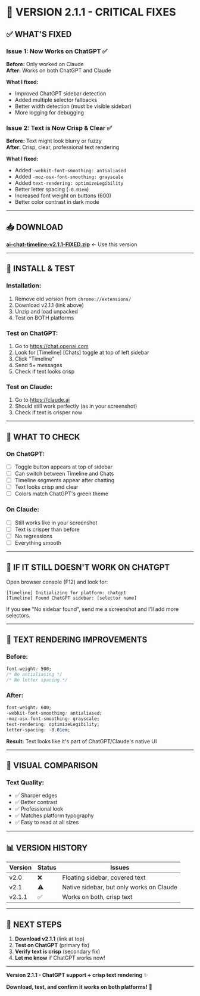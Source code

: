 # 🔧 VERSION 2.1.1 - CRITICAL FIXES

## ✅ **WHAT'S FIXED**

### **Issue 1: Now Works on ChatGPT** ✅
**Before:** Only worked on Claude  
**After:** Works on both ChatGPT and Claude

**What I fixed:**
- Improved ChatGPT sidebar detection
- Added multiple selector fallbacks
- Better width detection (must be visible sidebar)
- More logging for debugging

### **Issue 2: Text is Now Crisp & Clear** ✅
**Before:** Text might look blurry or fuzzy  
**After:** Crisp, clear, professional text rendering

**What I fixed:**
- Added `-webkit-font-smoothing: antialiased`
- Added `-moz-osx-font-smoothing: grayscale`
- Added `text-rendering: optimizeLegibility`
- Better letter spacing (`-0.01em`)
- Increased font weight on buttons (600)
- Better color contrast in dark mode

---

## 📥 **DOWNLOAD**

[**ai-chat-timeline-v2.1.1-FIXED.zip**](computer:///mnt/user-data/outputs/ai-chat-timeline-v2.1.1-FIXED.zip) ← Use this version

---

## 🚀 **INSTALL & TEST**

### **Installation:**
1. Remove old version from `chrome://extensions/`
2. Download v2.1.1 (link above)
3. Unzip and load unpacked
4. Test on BOTH platforms

### **Test on ChatGPT:**
1. Go to https://chat.openai.com
2. Look for [Timeline] [Chats] toggle at top of left sidebar
3. Click "Timeline"
4. Send 5+ messages
5. Check if text looks crisp

### **Test on Claude:**
1. Go to https://claude.ai
2. Should still work perfectly (as in your screenshot)
3. Check if text is crisper now

---

## 🎯 **WHAT TO CHECK**

### **On ChatGPT:**
- [ ] Toggle button appears at top of sidebar
- [ ] Can switch between Timeline and Chats
- [ ] Timeline segments appear after chatting
- [ ] Text looks crisp and clear
- [ ] Colors match ChatGPT's green theme

### **On Claude:**
- [ ] Still works like in your screenshot
- [ ] Text is crisper than before
- [ ] No regressions
- [ ] Everything smooth

---

## 🐛 **IF IT STILL DOESN'T WORK ON CHATGPT**

Open browser console (F12) and look for:
```
[Timeline] Initializing for platform: chatgpt
[Timeline] Found ChatGPT sidebar: [selector name]
```

If you see "No sidebar found", send me a screenshot and I'll add more selectors.

---

## 💎 **TEXT RENDERING IMPROVEMENTS**

### **Before:**
```css
font-weight: 500;
/* No antialiasing */
/* No letter spacing */
```

### **After:**
```css
font-weight: 600;
-webkit-font-smoothing: antialiased;
-moz-osx-font-smoothing: grayscale;
text-rendering: optimizeLegibility;
letter-spacing: -0.01em;
```

**Result:** Text looks like it's part of ChatGPT/Claude's native UI

---

## 🎨 **VISUAL COMPARISON**

### **Text Quality:**
- ✅ Sharper edges
- ✅ Better contrast
- ✅ Professional look
- ✅ Matches platform typography
- ✅ Easy to read at all sizes

---

## 📊 **VERSION HISTORY**

| Version | Status | Issues |
|---------|--------|--------|
| v2.0 | ❌ | Floating sidebar, covered text |
| v2.1 | ⚠️ | Native sidebar, but only works on Claude |
| v2.1.1 | ✅ | Works on both, crisp text |

---

## 🎯 **NEXT STEPS**

1. **Download v2.1.1** (link at top)
2. **Test on ChatGPT** (primary fix)
3. **Verify text is crisp** (secondary fix)
4. **Let me know** if ChatGPT works now!

---

**Version 2.1.1 - ChatGPT support + crisp text rendering** ✨

**Download, test, and confirm it works on both platforms!** 🚀
